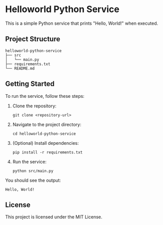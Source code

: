 # Helloworld Python Service

This is a simple Python service that prints "Hello, World!" when executed.

## Project Structure

```
helloworld-python-service
├── src
│   └── main.py
├── requirements.txt
└── README.md
```

## Getting Started

To run the service, follow these steps:

1. Clone the repository:
   ```
   git clone <repository-url>
   ```

2. Navigate to the project directory:
   ```
   cd helloworld-python-service
   ```

3. (Optional) Install dependencies:
   ```
   pip install -r requirements.txt
   ```

4. Run the service:
   ```
   python src/main.py
   ```

You should see the output:
```
Hello, World!
``` 

## License

This project is licensed under the MIT License.